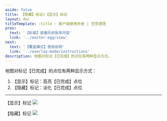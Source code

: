 ```yaml
---
aside: false
title: 【隐藏】标记/【显示】标记
layout: doc
titleTemplate: :title - 客户端使用手册 | 空荧酒馆
prev:
  text: '【彩蛋】查看历史版本内容'
  link: '../easter-egg/view'
next:
  text: '【覆盖模式】使用说明'
  link: '../overlay-mode/instructions'
description: 地图对标记【已完成】的点位有两种显示方式。
---
```


[文：【隐藏】标记/【显示】标记]: # 'https://support.qq.com/products/321980/faqs/127250'

地图对标记【已完成】的点位有两种显示方式：

1. 【显示】标记：高亮【已完成】点位
2. 【隐藏】标记：淡化【已完成】点位

---

【显示】标记
![](/imgs/zh/manual/hide-show-done/Hide.png)

【隐藏】标记
![](/imgs/zh/manual/hide-show-done/show.png)
